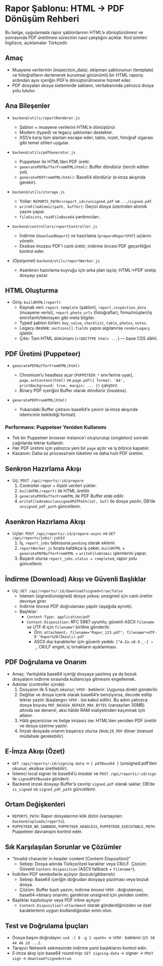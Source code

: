 # Rapor Şablonu: HTML → PDF Dönüşüm Rehberi

Bu belge, uygulamada rapor şablonlarının HTML’e dönüştürülmesi ve sonrasında PDF üretilmesi sürecinin nasıl çalıştığını açıklar. Kod isimleri İngilizce, açıklamalar Türkçedir.

## Amaç
- Muayene verilerinin (inspection_data), ekipman şablonunun (template) ve fotoğrafların derlenerek kurumsal görünümlü bir HTML rapora; ardından aynı içeriğin PDF’e dönüştürülmesine hizmet eder.
- PDF dosyaları dosya sisteminde saklanır, veritabanında yalnızca dosya yolu tutulur.

## Ana Bileşenler
- `backend/utils/reportRenderer.js`
  - Şablon + muayene verilerini HTML’e dönüştürür.
  - Modern (typed) ve legacy şablonları destekler.
  - XSS’e karşı tüm alanları escape eder; tablo, rozet, fotoğraf ızgarası gibi temel stilleri uygular.

- `backend/utils/pdfGenerator.js`
  - Puppeteer ile HTML’den PDF üretir.
  - `generatePDFBufferFromHTML(html)`: Buffer döndürür (tercih edilen yol).
  - `generatePDFFromHTML(html)`: Base64 döndürür (e‑imza akışında gerekir).

- `backend/utils/storage.js`
  - Yollar: `REPORTS_PATH/<report_id>/unsigned.pdf` ve `.../signed.pdf`.
  - `writeFileAtomic(path, buffer)`: Geçici dosya üzerinden atomik yazım yapar.
  - `fileExists`, `readFileBase64` yardımcıları.

- `backend/controllers/reportController.js`
  - İndirme (`downloadReport`) ve hazırlama (`prepareReportPdf`) uçlarını yönetir.
  - Eksikse imzasız PDF’i canlı üretir; indirme öncesi PDF geçerliliğini kontrol eder.

- (Opsiyonel) `backend/utils/reportWorker.js`
  - Asenkron hazırlama kuyruğu için arka plan işçisi; HTML→PDF üretip dosyayı yazar.

## HTML Oluşturma
- Giriş: `buildHTML(report)`
  - Kaynak veri: `report.template` (şablon), `report.inspection_data` (muayene verisi), `report.photo_urls` (fotoğraflar), firma/müşteri/iş emri/tarih/teknisyen gibi meta bilgiler.
  - Typed şablon türleri: `key_value`, `checklist`, `table`, `photos`, `notes`.
  - Legacy destek: `sections[].fields` yapısı algılanırsa `renderLegacy` işletilir.
  - Çıktı: Tam HTML dokümanı (`<!DOCTYPE html> ...`) — base CSS dâhil.

## PDF Üretimi (Puppeteer)
- `generatePDFBufferFromHTML(html)`
  - Chromium’u headless açar (`PUPPETEER_*` env’lerine uyar), `page.setContent(html)` ve `page.pdf({ format: 'A4', printBackground: true, margin: ... })` çalıştırır.
  - Binary PDF içeriğini Buffer olarak döndürür (lossless).

- `generatePDFFromHTML(html)`
  - Yukarıdaki Buffer çıktısını base64’e çevirir (e‑imza akışında istemcinin beklediği format).

### Performans: Puppeteer Yeniden Kullanımı
- Tek bir Puppeteer browser instance’ı oluşturulup (singleton) sonraki çağrılarda tekrar kullanılır.
- Her PDF üretimi için yalnızca yeni bir `page` açılır ve iş bitince kapatılır.
- Kazanım: Daha az process/ram tüketimi ve daha hızlı PDF üretimi.

## Senkron Hazırlama Akışı
- Uç: `POST /api/reports/:id/prepare`
  1) Controller rapor + ilişkili verileri yükler.
  2) `buildHTML(report)` ile HTML üretilir.
  3) `generatePDFBufferFromHTML` ile PDF Buffer elde edilir.
  4) `writeFileAtomic(unsignedPdfPath(id), buf)` ile dosya yazılır; DB’de `unsigned_pdf_path` güncellenir.

## Asenkron Hazırlama Akışı
- Uçlar: `POST /api/reports/:id/prepare-async` ve `GET /api/reports/jobs/:jobId`
  1) İş, `report_jobs` tablosuna `pending` olarak eklenir.
  2) `reportWorker.js` boşta kaldıkça iş çeker, `buildHTML` + `generatePDFBufferFromHTML` + `writeFileAtomic` işlemlerini yapar.
  3) Başarılı olursa `report_jobs.status = completed`, rapor yolu güncellenir.

## İndirme (Download) Akışı ve Güvenli Başlıklar
- Uç: `GET /api/reports/:id/download?signed=true|false`
  - İstenen (signed/unsigned) dosya yoksa; unsigned için canlı üretim devreye girer.
  - İndirme öncesi PDF doğrulaması yapılır (aşağıda ayrıntı).
  - Başlıklar:
    - `Content-Type: application/pdf`
    - `Content-Disposition`: RFC 5987 uyumlu; güvenli ASCII `filename` ve UTF‑8 için `filename*` birlikte gönderilir.
      - Örn: `attachment; filename="Rapor_123.pdf"; filename*=UTF-8''Rapor%20(İmzalı).pdf`
      - ASCII dışı karakterler için güvenli yedek: `[^A-Za-z0-9._-] → _`, CR/LF engeli, iç tırnakların ayıklanması.

## PDF Doğrulama ve Onarım
- Amaç: Yanlışlıkla base64 içeriği dosyaya yazılmış ya da bozuk dosyaların indirme sırasında kullanıcıya gitmesini engellemek.
- Adımlar (controller içinde):
  1) Dosyanın ilk 5 baytı okunur; `%PDF-` beklenir. Uygunsa direkt gönderilir.
  2) Değilse ve dosya içerik olarak base64’e benziyorsa, decode edilip tekrar yazılır (başlangıcı `%PDF-` ise kabul edilir). Bu adım yalnızca dosya boyutu `PDF_BASE64_REPAIR_MAX_BYTES` (varsayılan 30MB) altında ise denenir; aksi hâlde RAM maliyetinden kaçınmak için atlanır.
  3) Hâlâ geçersizse ve belge imzasız ise: HTML’den yeniden PDF üretilir ve dosya üzerine yazılır.
  4) İmzalı dosyada onarım başarısız olursa `INVALID_PDF` döner (manuel müdahale gerekebilir).

## E‑İmza Akışı (Özet)
- `GET /api/reports/:id/signing-data` → `{ pdfBase64 }` (unsigned.pdf’den okunur; eksikse üretilebilir).
- İstemci local signer ile base64’ü imzalar ve `POST /api/reports/:id/sign` ile `signedPdfBase64` gönderir.
- Backend imzalı dosyayı Buffer’a çevirip `signed.pdf` olarak saklar; DB’de `is_signed` ve `signed_pdf_path` güncellenir.

## Ortam Değişkenleri
- `REPORTS_PATH`: Rapor dosyalarının kök dizini (varsayılan: `backend/uploads/reports`).
- `PUPPETEER_NO_SANDBOX`, `PUPPETEER_HEADLESS`, `PUPPETEER_EXECUTABLE_PATH`: Puppeteer davranışını kontrol eder.

## Sık Karşılaşılan Sorunlar ve Çözümler
- “Invalid character in header content [Content-Disposition]”
  - Sebep: Dosya adında Türkçe/özel karakter veya CR/LF. Çözüm: Güvenli `Content-Disposition` (ASCII fallback + `filename*`).
- İndirilen PDF sembollerle açılıyor (bozuk/gibberish)
  - Sebep: Base64 içeriğin doğrudan dosyaya yazılması veya bozuk dosya.
  - Çözüm: Buffer bazlı yazım; indirme öncesi `%PDF-` doğrulaması; base64→binary onarımı; gerekirse unsigned için yeniden üretim.
- Başlıklar kayboluyor veya PDF inline açılıyor
  - `Content-Disposition`’ı `attachment` olarak gönderdiğinizden ve özel karakterlerin uygun kodlandığından emin olun.

## Test ve Doğrulama İpuçları
- Dosya başını doğrulayın: `xxd -l 8 -g 1 <path>` → `%PDF-` beklenir (`25 50 44 46 2d ...`).
- Tarayıcı Network sekmesinde indirme yanıt başlıklarını kontrol edin.
- E‑imza akışı için base64 round‑trip: `GET signing-data` → signer → `POST sign` → `download?signed=true`.
